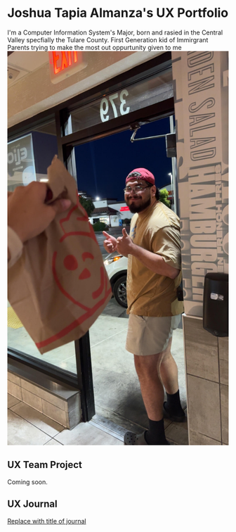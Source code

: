 # Joshua Tapia Almanza's UX Portfolio

I'm a Computer Information System's Major, born and rasied in the Central Valley specfially the Tulare County.
First Generation kid of Immirgrant Parents trying to make the most out oppurtunity given to me
![Joshua Tapia](JoshTapia.png.jpg)
## UX Team Project

Coming soon.

## UX Journal

[Replace with title of journal](journal/)
